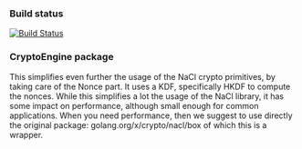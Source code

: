 ### Build status

[![Build Status](https://travis-ci.org/sec51/cryptoengine.svg?branch=master)](https://travis-ci.org/sec51/cryptoengine)

### CryptoEngine package

This simplifies even further the usage of the NaCl crypto primitives,
by taking care of the Nonce part.
It uses a KDF, specifically HKDF to compute the nonces.
While this simplifies a lot the usage of the NaCl library, it has some
impact on performance, although small enough for common applications.
When you need performance, then we suggest to use directly the original
package: golang.org/x/crypto/nacl/box of which this is a wrapper.
